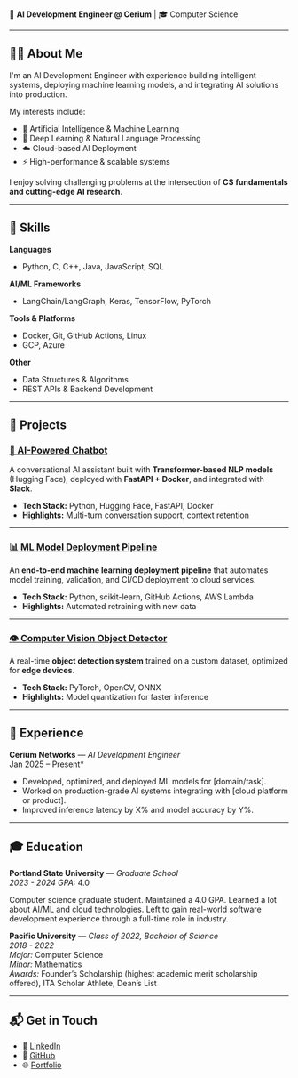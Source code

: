 🚀 **AI Development Engineer @ Cerium** | 🎓 Computer Science  

---

## 🧑‍💻 About Me
I'm an AI Development Engineer with experience building intelligent systems, deploying machine learning models, and integrating AI solutions into production.  

My interests include:
- 🤖 Artificial Intelligence & Machine Learning  
- 🧩 Deep Learning & Natural Language Processing  
- ☁️ Cloud-based AI Deployment  
- ⚡ High-performance & scalable systems  

I enjoy solving challenging problems at the intersection of **CS fundamentals and cutting-edge AI research**.

---

## 🔧 Skills

**Languages**  
- Python, C, C++, Java, JavaScript, SQL  

**AI/ML Frameworks**  
- LangChain/LangGraph, Keras, TensorFlow, PyTorch  

**Tools & Platforms**  
- Docker, Git, GitHub Actions, Linux  
- GCP, Azure 

**Other**  
- Data Structures & Algorithms  
- REST APIs & Backend Development  

---

## 📂 Projects

### [🧠 AI-Powered Chatbot](https://github.com/yourusername/chatbot-project)
A conversational AI assistant built with **Transformer-based NLP models** (Hugging Face), deployed with **FastAPI + Docker**, and integrated with **Slack**.  
- **Tech Stack:** Python, Hugging Face, FastAPI, Docker  
- **Highlights:** Multi-turn conversation support, context retention  

---

### [📊 ML Model Deployment Pipeline](https://github.com/yourusername/ml-deployment-pipeline)
An **end-to-end machine learning deployment pipeline** that automates model training, validation, and CI/CD deployment to cloud services.  
- **Tech Stack:** Python, scikit-learn, GitHub Actions, AWS Lambda  
- **Highlights:** Automated retraining with new data  

---

### [👁️ Computer Vision Object Detector](https://github.com/yourusername/cv-object-detector)
A real-time **object detection system** trained on a custom dataset, optimized for **edge devices**.  
- **Tech Stack:** PyTorch, OpenCV, ONNX  
- **Highlights:** Model quantization for faster inference  

---

## 📜 Experience

**Cerium Networks** — *AI Development Engineer*  
Jan 2025 – Present*  
- Developed, optimized, and deployed ML models for [domain/task].  
- Worked on production-grade AI systems integrating with [cloud platform or product].  
- Improved inference latency by X% and model accuracy by Y%.  

---

## 🎓 Education

**Portland State University** — *Graduate School*  
*2023 - 2024*
*GPA:* 4.0

Computer science graduate student. Maintained a 4.0 GPA. Learned a lot about AI/ML and cloud technologies. Left to gain real-world software development experience through a full-time role in industry.

**Pacific University** — *Class of 2022, Bachelor of Science*  
*2018 - 2022*  
*Major:* Computer Science  
*Minor:* Mathematics  
*Awards:* Founder’s Scholarship (highest academic merit scholarship offered), ITA Scholar Athlete, Dean’s List

---

## 📬 Get in Touch

- 💼 [LinkedIn](https://www.linkedin.com/in/garret-katayama/) 
- 🐙 [GitHub](https://github.com/yourusername)  
- 🌐 [Portfolio](https://garretsk.github.io)  
